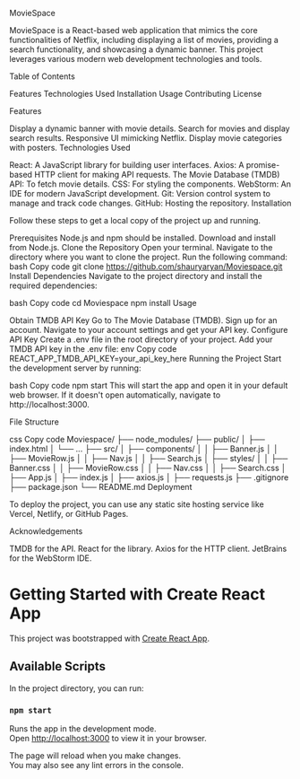 MovieSpace

MovieSpace is a React-based web application that mimics the core functionalities of Netflix, including displaying a list of movies, providing a search functionality, and showcasing a dynamic banner. This project leverages various modern web development technologies and tools.

Table of Contents

Features
Technologies Used
Installation
Usage
Contributing
License

Features

Display a dynamic banner with movie details.
Search for movies and display search results.
Responsive UI mimicking Netflix.
Display movie categories with posters.
Technologies Used

React: A JavaScript library for building user interfaces.
Axios: A promise-based HTTP client for making API requests.
The Movie Database (TMDB) API: To fetch movie details.
CSS: For styling the components.
WebStorm: An IDE for modern JavaScript development.
Git: Version control system to manage and track code changes.
GitHub: Hosting the repository.
Installation

Follow these steps to get a local copy of the project up and running.

Prerequisites
Node.js and npm should be installed. Download and install from Node.js.
Clone the Repository
Open your terminal.
Navigate to the directory where you want to clone the project.
Run the following command:
bash
Copy code
git clone https://github.com/shauryaryan/Moviespace.git
Install Dependencies
Navigate to the project directory and install the required dependencies:

bash
Copy code
cd Moviespace
npm install
Usage

Obtain TMDB API Key
Go to The Movie Database (TMDB).
Sign up for an account.
Navigate to your account settings and get your API key.
Configure API Key
Create a .env file in the root directory of your project.
Add your TMDB API key in the .env file:
env
Copy code
REACT_APP_TMDB_API_KEY=your_api_key_here
Running the Project
Start the development server by running:

bash
Copy code
npm start
This will start the app and open it in your default web browser. If it doesn't open automatically, navigate to http://localhost:3000.

File Structure

css
Copy code
Moviespace/
├── node_modules/
├── public/
│   ├── index.html
│   └── ...
├── src/
│   ├── components/
│   │   ├── Banner.js
│   │   ├── MovieRow.js
│   │   ├── Nav.js
│   │   ├── Search.js
│   ├── styles/
│   │   ├── Banner.css
│   │   ├── MovieRow.css
│   │   ├── Nav.css
│   │   ├── Search.css
│   ├── App.js
│   ├── index.js
│   ├── axios.js
│   ├── requests.js
├── .gitignore
├── package.json
└── README.md
Deployment

To deploy the project, you can use any static site hosting service like Vercel, Netlify, or GitHub Pages. 

Acknowledgements

TMDB for the API.
React for the library.
Axios for the HTTP client.
JetBrains for the WebStorm IDE.


















# Getting Started with Create React App

This project was bootstrapped with [Create React App](https://github.com/facebook/create-react-app).

## Available Scripts

In the project directory, you can run:

### `npm start`

Runs the app in the development mode.\
Open [http://localhost:3000](http://localhost:3000) to view it in your browser.

The page will reload when you make changes.\
You may also see any lint errors in the console.

